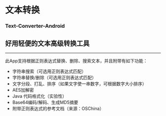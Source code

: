 # 文本转换
### Text-Converter-Android
## 好用轻便的文本高级转换工具
------
此App支持根据正则表达式替换、删除、搜索文本，并且附带有如下功能：

 * 字符串搜索（可选用正则表达式匹配）
 * 字符串替换/删除（可选用正则表达式匹配）
 * 文字分段、打乱、排序（如果文字使一串数字，可根据数字大小排序）
 * AES加解密
 * Java 代码格式化（实验性）
 * Base64编码/解码、生成MD5摘要
 * 附带正则表达式的参考文档（来源：OSChina）
